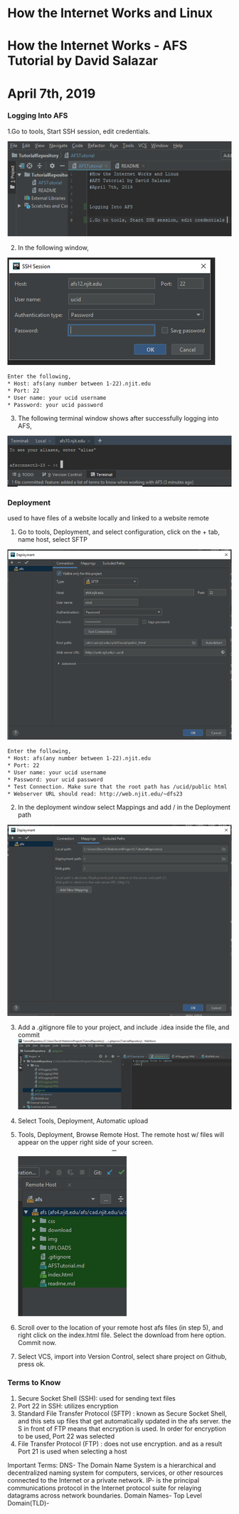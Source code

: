 # How the Internet Works and Linux
# How the Internet Works - AFS Tutorial by David Salazar
# April 7th, 2019


### Logging Into AFS 

1.Go to tools, Start SSH session, edit credentials.

![alt text](img/AFSlogging1.PNG)

2. In the following window,

![alt text](img/AFSLogging2.PNG)

    Enter the following, 
    * Host: afs(any number between 1-22).njit.edu
    * Port: 22
    * User name: your ucid username
    * Password: your ucid password
    
3. The following terminal window shows after successfully logging into AFS, 

![alt text](img/AFSLogging3.PNG)


### Deployment
used to have files of a website locally and linked to a website remote 

1. Go to tools, Deployment, and select configuration, click on the + tab, name host, select SFTP

![alt text](img/AFSLogging4.PNG) 

    Enter the following, 
    * Host: afs(any number between 1-22).njit.edu
    * Port: 22
    * User name: your ucid username
    * Password: your ucid password
    * Test Connection. Make sure that the root path has /ucid/public html
    * Webserver URL should read: http://web.njit.edu/~dfs23
    
2. In the deployment window select Mappings and add / in the Deployment path 

![alt text](img/AFSLogging5.PNG)

3. Add a .gitignore file to your project, and include .idea inside the file, and commit
![alt text](img/AFSLogging6.PNG)

4. Select Tools, Deployment, Automatic upload

5. Tools, Deployment, Browse Remote Host. The remote host w/ files will appear on the upper right side of your screen.
![alt text](img/AFSLogging7.PNG)

6. Scroll over to the location of your remote host afs files (in step 5), and right click on the index.html file. 
   Select the download from here option. Commit now. 

7. Select VCS, import into Version Control, select share project on Github, press ok. 
   



### Terms to Know 
1. Secure Socket Shell (SSH): used for sending text files 
2. Port 22 in SSH: utilizes encryption
3. Standard File Transfer Protocol (SFTP) :      known as Secure Socket Shell, and this 
                                                 sets up files that get automatically updated
                                                 in the afs server. the S in front of FTP means 
                                                 that encryption is used. In order for encryption
                                                 to be used, Port 22 was selected
4. File Transfer Protocol (FTP) :       does not use encryption. and as a result Port 21 is used when 
                                        selecting a host 

Important Terms:
DNS- The Domain Name System is a hierarchical and decentralized naming system for computers, services, or other resources connected to the Internet or a private network. 
IP-  is the principal communications protocol in the Internet protocol suite for relaying datagrams across network boundaries. 
Domain Names-
Top Level Domain(TLD)-

